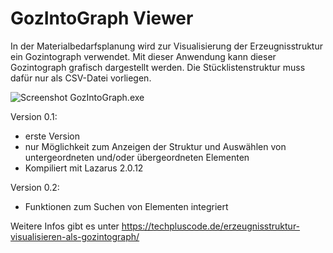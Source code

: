 # GozIntoGraph Viewer

In der Materialbedarfsplanung wird zur Visualisierung der Erzeugnisstruktur ein Gozintograph verwendet. Mit dieser Anwendung kann dieser Gozintograph grafisch dargestellt werden. Die Stücklistenstruktur muss dafür nur als CSV-Datei vorliegen.

![Screenshot GozIntoGraph.exe](https://techpluscode.de/data/gozintograph/gozintograph-exe.jpg)

Version 0.1: 
- erste Version
- nur Möglichkeit zum Anzeigen der Struktur und Auswählen von untergeordneten und/oder übergeordneten Elementen
- Kompiliert mit Lazarus 2.0.12

Version 0.2:
- Funktionen zum Suchen von Elementen integriert


Weitere Infos gibt es unter https://techpluscode.de/erzeugnisstruktur-visualisieren-als-gozintograph/

